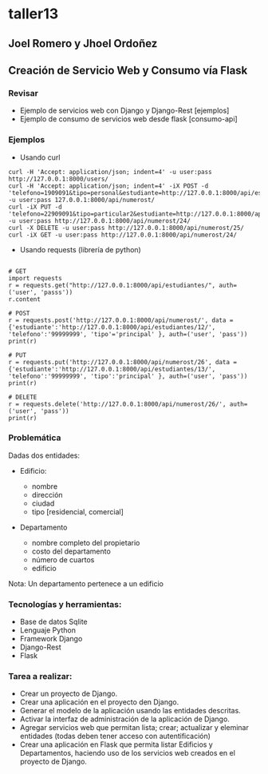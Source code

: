 # taller13
## Joel Romero y Jhoel Ordoñez
## Creación de Servicio Web y Consumo vía Flask

### Revisar
- Ejemplo de servicios web con Django y Django-Rest [ejemplos]
- Ejemplo de consumo de servicios web desde flask [consumo-api]

### Ejemplos
* Usando curl
```
curl -H 'Accept: application/json; indent=4' -u user:pass http://127.0.0.1:8000/users/
curl -H 'Accept: application/json; indent=4' -iX POST -d 'telefono=1909091&tipo=personal&estudiante=http://127.0.0.1:8000/api/estudiantes/4/' -u user:pass 127.0.0.1:8000/api/numerost/
curl -iX PUT -d 'telefono=22909091&tipo=particular2&estudiante=http://127.0.0.1:8000/api/estudiantes/13/' -u user:pass http://127.0.0.1:8000/api/numerost/24/
curl -X DELETE -u user:pass http://127.0.0.1:8000/api/numerost/25/
curl -iX GET -u user:pass http://127.0.0.1:8000/api/numerost/24/

```

* Usando requests (librería de python)

```

# GET
import requests
r = requests.get("http://127.0.0.1:8000/api/estudiantes/", auth=('user', 'passs'))
r.content

# POST
r = requests.post('http://127.0.0.1:8000/api/numerost/', data = {'estudiante':'http://127.0.0.1:8000/api/estudiantes/12/', 'telefono':'99999999', 'tipo'='principal' }, auth=('user', 'pass'))
print(r)

# PUT
r = requests.put('http://127.0.0.1:8000/api/numerost/26', data = {'estudiante':'http://127.0.0.1:8000/api/estudiantes/13/', 'telefono':'99999999', 'tipo':'principal' }, auth=('user', 'pass'))
print(r)

# DELETE
r = requests.delete('http://127.0.0.1:8000/api/numerost/26/', auth=('user', 'pass'))
print(r)
```


### Problemática

Dadas dos entidades:

* Edificio:
	* nombre
	* dirección
	* ciudad
	* tipo [residencial, comercial]

* Departamento
	* nombre completo del propietario
	* costo del departamento
	* número de cuartos
	* edificio

Nota: Un departamento pertenece a un edificio

### Tecnologías y herramientas:

- Base de datos Sqlite
- Lenguaje Python
- Framework Django
- Django-Rest
- Flask


### Tarea a realizar:

- Crear un proyecto de Django.
- Crear una aplicación en el proyecto den Django.
- Generar el modelo de la aplicación usando las entidades descritas.
- Activar la interfaz de administración de la aplicación de Django.
- Agregar servicios web que permitan lista; crear; actualizar y eleminar entidades (todas deben tener acceso con autentificación)
- Crear una aplicación en Flask que permita listar Edificios y Departamentos, haciendo uso de los servicios web creados en el proyecto de Django.
